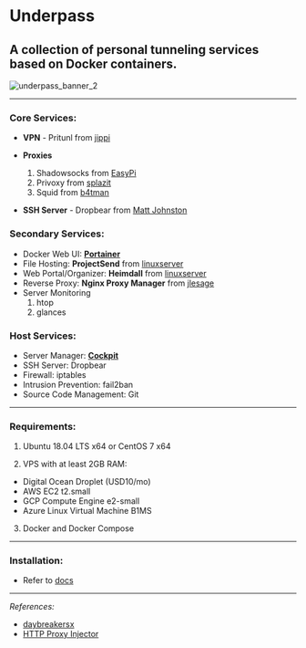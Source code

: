 # Underpass

## A collection of personal tunneling services based on Docker containers.

![underpass_banner_2](https://user-images.githubusercontent.com/9207205/92270351-7afee480-ef18-11ea-815c-6e719869f848.png)

***

### Core Services:
- **VPN** - Pritunl from [jippi](https://hub.docker.com/r/jippi/pritunl)

- **Proxies**
  1. Shadowsocks from [EasyPi](https://github.com/EasyPi/docker-shadowsocks-libev)
  2. Privoxy from [splazit](https://hub.docker.com/r/splazit/privoxy-alpine)
  2. Squid from [b4tman](https://hub.docker.com/r/b4tman/squid)

- **SSH Server** - Dropbear from [Matt Johnston](https://matt.ucc.asn.au/dropbear/dropbear.html)

### Secondary Services:
- Docker Web UI: **[Portainer](https://hub.docker.com/r/portainer/portainer)**
- File Hosting: **ProjectSend** from [linuxserver](https://hub.docker.com/r/linuxserver/projectsend)
- Web Portal/Organizer: **Heimdall** from [linuxserver](https://hub.docker.com/r/linuxserver/heimdall)
- Reverse Proxy: **Nginx Proxy Manager** from [jlesage](https://hub.docker.com/r/jlesage/nginx-proxy-manager)
- Server Monitoring
  1. htop
  2. glances

### Host Services:
- Server Manager: **[Cockpit](https://cockpit-project.org/)**
- SSH Server: Dropbear
- Firewall: iptables
- Intrusion Prevention: fail2ban
- Source Code Management: Git

***

### Requirements:
1. Ubuntu 18.04 LTS x64 or CentOS 7 x64

2. VPS with at least 2GB RAM:
  - Digital Ocean Droplet (USD10/mo)
  - AWS EC2 t2.small
  - GCP Compute Engine e2-small
  - Azure Linux Virtual Machine B1MS

3. Docker and Docker Compose

***

### Installation:
- Refer to [docs](https://github.com/gabotronix/underpass-docs)

***

_References:_

- [daybreakersx](https://github.com/daybreakersx)
- [HTTP Proxy Injector](https://sourceforge.net/projects/httpproxyinjector/)
